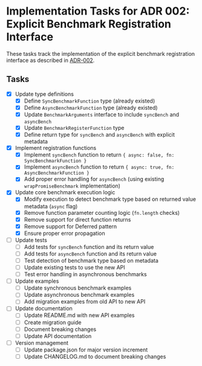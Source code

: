 # Implementation Tasks for ADR 002: Explicit Benchmark Registration Interface

These tasks track the implementation of the explicit benchmark registration interface as described in [ADR-002](./adr-002-explicit-benchmark-registration.en.md).

## Tasks

- [x] Update type definitions
  - [x] Define `SyncBenchmarkFunction` type (already existed)
  - [x] Define `AsyncBenchmarkFunction` type (already existed)
  - [x] Update `BenchmarkArguments` interface to include `syncBench` and `asyncBench`
  - [x] Update `BenchmarkRegisterFunction` type
  - [x] Define return type for `syncBench` and `asyncBench` with explicit metadata

- [x] Implement registration functions
  - [x] Implement `syncBench` function to return `{ async: false, fn: SyncBenchmarkFunction }` 
  - [x] Implement `asyncBench` function to return `{ async: true, fn: AsyncBenchmarkFunction }` 
  - [x] Add proper error handling for `asyncBench` (using existing `wrapPromiseBenchmark` implementation)

- [x] Update core benchmark execution logic
  - [x] Modify execution to detect benchmark type based on returned value metadata (`async` flag)
  - [x] Remove function parameter counting logic (`fn.length` checks)
  - [x] Remove support for direct function returns
  - [x] Remove support for Deferred pattern
  - [x] Ensure proper error propagation

- [ ] Update tests
  - [ ] Add tests for `syncBench` function and its return value
  - [ ] Add tests for `asyncBench` function and its return value
  - [ ] Test detection of benchmark type based on metadata
  - [ ] Update existing tests to use the new API
  - [ ] Test error handling in asynchronous benchmarks

- [ ] Update examples
  - [ ] Update synchronous benchmark examples
  - [ ] Update asynchronous benchmark examples
  - [ ] Add migration examples from old API to new API

- [ ] Update documentation
  - [ ] Update README.md with new API examples
  - [ ] Create migration guide
  - [ ] Document breaking changes
  - [ ] Update API documentation

- [ ] Version management
  - [ ] Update package.json for major version increment
  - [ ] Update CHANGELOG.md to document breaking changes
